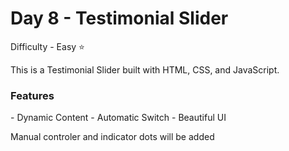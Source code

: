 <h1> Day 8 - Testimonial Slider</h1>

Difficulty - Easy :star:

This is a Testimonial Slider built with HTML, CSS, and JavaScript. 

<h3>Features</h3>
 - Dynamic Content
 - Automatic Switch
 - Beautiful UI

 Manual controler and indicator dots will be added